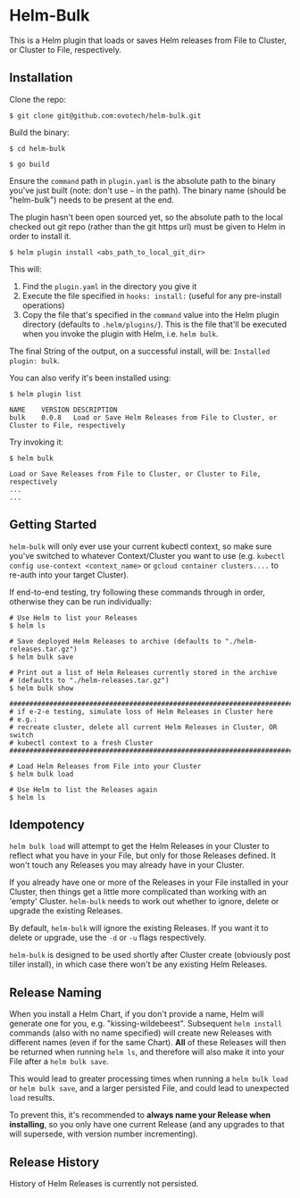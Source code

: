 # Helm-Bulk

This is a Helm plugin that loads or saves Helm releases from File to Cluster,
or Cluster to File, respectively.

## Installation

Clone the repo:

```
$ git clone git@github.com:ovotech/helm-bulk.git
```

Build the binary:

```
$ cd helm-bulk

$ go build
```

Ensure the `command` path in `plugin.yaml` is the absolute path to the binary you've just built (note: don't use `~` in the path). The binary name (should be "helm-bulk") needs to be present at the end.

The plugin hasn't been open sourced yet, so the absolute path to the local checked out git repo (rather than the git https url) must be given to Helm in order to install it.

```
$ helm plugin install <abs_path_to_local_git_dir>
```

This will:

1. Find the `plugin.yaml` in the directory you give it
2. Execute the file specified in `hooks: install:` (useful for any pre-install
  operations)
3. Copy the file that's specified in the `command` value into the Helm plugin directory (defaults to `.helm/plugins/`). This is the file that'll be executed when you invoke the plugin with Helm, i.e. `helm bulk`.

The final String of the output, on a successful install, will be: `Installed plugin: bulk`.


You can also verify it's been installed using:

```
$ helm plugin list                                     

NAME	VERSION	DESCRIPTION
bulk	0.0.8  	Load or Save Helm Releases from File to Cluster, or Cluster to File, respectively
```

Try invoking it:

```
$ helm bulk

Load or Save Releases from File to Cluster, or Cluster to File, respectively
...
...
```

## Getting Started

`helm-bulk` will only ever use your current kubectl context, so make sure
you've switched to whatever Context/Cluster you want to use (e.g. `kubectl
  config use-context <context_name>` or `gcloud container clusters....` to
  re-auth into your target Cluster).

If end-to-end testing, try following these commands through in order, otherwise
they can be run individually:

```
# Use Helm to list your Releases
$ helm ls

# Save deployed Helm Releases to archive (defaults to "./helm-releases.tar.gz")
$ helm bulk save

# Print out a list of Helm Releases currently stored in the archive
# (defaults to "./helm-releases.tar.gz")
$ helm bulk show

###############################################################################
# if e-2-e testing, simulate loss of Helm Releases in Cluster here
# e.g.:
# recreate cluster, delete all current Helm Releases in Cluster, OR switch
# kubectl context to a fresh Cluster
###############################################################################

# Load Helm Releases from File into your Cluster
$ helm bulk load

# Use Helm to list the Releases again
$ helm ls
```

## Idempotency

`helm bulk load` will attempt to get the Helm Releases in your Cluster to reflect what you have in your File, but only for those Releases defined. It won't touch any Releases you may already have in your Cluster.

If you already have one or more of the Releases in your File installed in your
Cluster, then things get a little more complicated than working with an 'empty'
Cluster. `helm-bulk` needs to work out whether to ignore, delete or upgrade the existing Releases.

By default, `helm-bulk` will ignore the existing Releases. If you want it to delete or upgrade, use the `-d` or `-u` flags respectively.

`helm-bulk` is designed to be used shortly after Cluster create (obviously post tiller install), in which case there won't be any existing Helm Releases.

## Release Naming

When you install a Helm Chart, if you don't provide a name, Helm will generate one for you, e.g. "kissing-wildebeest". Subsequent `helm install` commands (also with no name specified)
will create new Releases with different names (even if for the same Chart). **All** of these Releases will then be returned when running `helm ls`, and therefore will also make it into your File after a `helm bulk save`.

This would lead to greater processing times when running a `helm bulk load` or
`helm bulk save`, and a larger persisted File, and could lead to unexpected `load` results.

To prevent this, it's recommended to **always name your Release when installing**,
so you only have one current Release (and any upgrades to that will supersede,
with version number incrementing).

## Release History

History of Helm Releases is currently not persisted.
